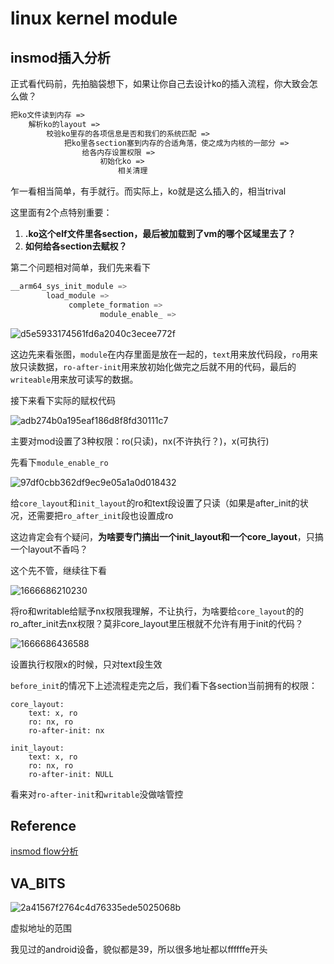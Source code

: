 # linux kernel module
## insmod插入分析
正式看代码前，先拍脑袋想下，如果让你自己去设计ko的插入流程，你大致会怎么做？

```txt
把ko文件读到内存 =>
    解析ko的layout =>
        校验ko里存的各项信息是否和我们的系统匹配 =>
            把ko里各section塞到内存的合适角落，使之成为内核的一部分 =>
                给各内存设置权限 =>
                    初始化ko =>
                        相关清理
```
                        
乍一看相当简单，有手就行。而实际上，ko就是这么插入的，相当trival

这里面有2个点特别重要：
1. **.ko这个elf文件里各section，最后被加载到了vm的哪个区域里去了？**
2. **如何给各section去赋权？**

第二个问题相对简单，我们先来看下
```c
__arm64_sys_init_module =>
        load_module =>
             complete_formation =>
                    module_enable_ =>
```
![d5e5933174561fd6a2040c3ecee772f](https://user-images.githubusercontent.com/31315527/197718434-8e65c593-62a6-42c4-9d4b-7b578b3b0b81.png)

这边先来看张图，`module`在内存里面是放在一起的，`text`用来放代码段，`ro`用来放只读数据，`ro-after-init`用来放初始化做完之后就不用的代码，最后的`writeable`用来放可读写的数据。

接下来看下实际的赋权代码

![adb274b0a195eaf186d8f8fd30111c7](https://user-images.githubusercontent.com/31315527/197720215-d8017a9f-fa47-46cf-8ae6-01fd642164ed.png)

主要对mod设置了3种权限：ro(只读)，nx(不许执行？)，x(可执行)

先看下`module_enable_ro`

![97df0cbb362df9ec9e05a1a0d018432](https://user-images.githubusercontent.com/31315527/197720819-cd6fa326-d10c-4bde-8d35-7766e5148a29.png)

给`core_layout`和`init_layout`的ro和text段设置了只读（如果是after_init的状况，还需要把`ro_after_init`段也设置成ro

这边肯定会有个疑问，**为啥要专门搞出一个init_layout和一个core_layout**，只搞一个layout不香吗？

这个先不管，继续往下看

![1666686210230](https://user-images.githubusercontent.com/31315527/197722493-d4b48d5c-5cba-4d24-8cfb-1244cceb1af8.png)

将ro和writable给赋予nx权限我理解，不让执行，为啥要给`core_layout`的的ro_after_init去nx权限？莫非core_layout里压根就不允许有用于init的代码？

![1666686436588](https://user-images.githubusercontent.com/31315527/197723310-c456a1a2-e281-476b-9de9-a3616763d5e9.png)

设置执行权限x的时候，只对text段生效

`before_init`的情况下上述流程走完之后，我们看下各section当前拥有的权限：

```
core_layout:
    text: x, ro
    ro: nx, ro
    ro-after-init: nx
    
init_layout:
    text: x, ro
    ro: nx, ro
    ro-after-init: NULL
```
    
看来对`ro-after-init`和`writable`没做啥管控

## Reference
[insmod flow分析](https://www.cnblogs.com/aspirs/p/15522142.html)

## VA_BITS
![2a41567f2764c4d76335ede5025068b](https://user-images.githubusercontent.com/31315527/197733766-8177fb58-e540-4dfe-b528-14cf39683e74.png)

虚拟地址的范围

我见过的android设备，貌似都是39，所以很多地址都以ffffffe开头









